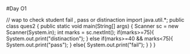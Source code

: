 #Day O1

// wap to check student fail , pass or distinaction
import java.util.*;
public class ques2 {
    public static void main(String[] args) {
        Scanner sc = new Scanner(System.in);
        int marks = sc.nextInt();
        if(marks>=75){
            System.out.print("distinaction");
        }
        else if(marks>=40 && marks<75){
            System.out.print("pass");
        }
        else{
            System.out.print("fail");
        }
    }
}
